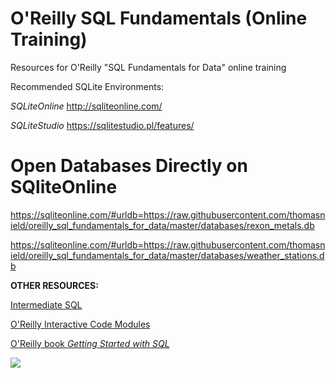 # O'Reilly SQL Fundamentals (Online Training)

Resources for O'Reilly "SQL Fundamentals for Data" online training

Recommended SQLite Environments: 

*SQLiteOnline*
http://sqliteonline.com/

*SQLiteStudio*
https://sqlitestudio.pl/features/

# Open Databases Directly on SQliteOnline

https://sqliteonline.com/#urldb=https://raw.githubusercontent.com/thomasnield/oreilly_sql_fundamentals_for_data/master/databases/rexon_metals.db

https://sqliteonline.com/#urldb=https://raw.githubusercontent.com/thomasnield/oreilly_sql_fundamentals_for_data/master/databases/weather_stations.db
 
**OTHER RESOURCES:**

[Intermediate SQL](https://github.com/thomasnield/oreilly_intermediate_sql_for_data/blob/master/intermediate_sql_class_notes.md) 

[O'Reilly Interactive Code Modules](https://learning.oreilly.com/search/?query=thomas%20nield%20sql&extended_publisher_data=true&highlight=true&include_assessments=false&include_case_studies=true&include_courses=true&include_playlists=true&include_collections=true&include_notebooks=true&include_sandboxes=true&include_scenarios=true&is_academic_institution_account=false&source=user&formats=sandbox&formats=scenario&formats=notebook&sort=relevance&facet_json=true&json_facets=true&page=0&include_facets=true&include_practice_exams=true) 

[O'Reilly book _Getting Started with SQL_](https://learning.oreilly.com/library/view/getting-started-with/9781491938607/)

[![](https://learning.oreilly.com/covers/urn:orm:book:9781491938607/400w/)](https://learning.oreilly.com/library/view/getting-started-with/9781491938607/)

